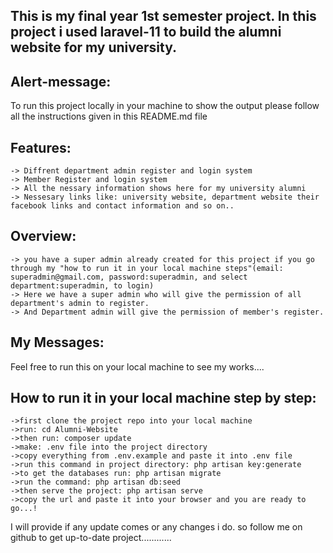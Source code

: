 This is my final year 1st semester project.
In this project i used laravel-11 to build the alumni website for my university.
-------------------------------------------------------------------------------

Alert-message:
--------------
To run this project locally in your machine to show the output please follow all the instructions given in this README.md file

Features:
--------
    -> Diffrent department admin register and login system
    -> Member Register and login system
    -> All the nessary information shows here for my university alumni 
    -> Nessesary links like: university website, department website their facebook links and contact information and so on..
Overview:
--------
    -> you have a super admin already created for this project if you go through my "how to run it in your local machine steps"(email: superadmin@gmail.com, password:superadmin, and select department:superadmin, to login)
    -> Here we have a super admin who will give the permission of all department's admin to register.
    -> And Department admin will give the permission of member's register.

My Messages:
-----------
Feel free to run this on your local machine to see my works....

How to run it in your local machine step by step:
------------------------------------------------
	->first clone the project repo into your local machine
    ->run: cd Alumni-Website
	->then run: composer update
	->make: .env file into the project directory
	->copy everything from .env.example and paste it into .env file
	->run this command in project directory: php artisan key:generate
	->to get the databases run: php artisan migrate
    ->run the command: php artisan db:seed
	->then serve the project: php artisan serve
	->copy the url and paste it into your browser and you are ready to go...!


I will provide if any update comes or any changes i do.
so follow me on github to get up-to-date project............
